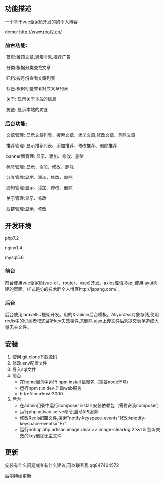 

## 功能描述

一个基于vue全家桶开发的的个人博客

demo: http://www.root2.cn/

### 前台功能:

​	首页:置顶文章,通知消息,推荐广告

​	分类:根据分类查找文章

​	归档:按月份查看文章列表

​	标签:根据标签查看对应文章列表

​	关于: 显示关于本站的信息

​	友链: 显示本站的友链

### 后台功能:

​	文章管理:  显示文章列表、搜索文章、添加文章,修改文章、删除文章

​	推荐管理: 显示推荐列表、添加推荐、修改推荐、删除推荐

​	banner图管理: 显示、添加、修改、删除

​	标签管理: 显示、添加、修改、删除

​	分类管理:显示、添加、修改、删除

​	通知管理:显示、添加、修改、删除

​	关于管理:显示、修改

​	友链管理:显示、修改

## 开发环境

php7.2

nginx1.4

mysql5.6

### 前台

​	前台使用vue全家桶(vue-cli、router、vuex)开发。axios库请求api,使用layui构建的页面。样式是仿的技术胖个人博客http://jspang.com/ 。

### 后台

​	后台使用laravel5.7框架开发。用的X-admin后台模板。AliyunOss对象存储,使用redis中的订阅者模式监听key失效事件,来删除 ajax上传文件后未提交表单造成大量无主文件。



## 安装

1. 使用 git clone下载源码
2. 修改.env配置文件
3. 导入sql文件
4. 前台
   - 在home目录中运行 npm install 依赖包（需要node环境）
   - 运行npm run dev 启动web服务
   - http://localhost:3000
5. 后台
   - 在admin目录中运行composer install 安装依赖包（需要安装composer）
   - 运行php artisan serve命令,启动API服务
   - 修改Redis配置文件,搜索"notify-keyspace-events"修改为notify-keyspace-events=”Ex“
   - 运行nohup php artisan image:clear >> image-clear.log 2>&1 & 监听失效的key删除无主文件

## 更新

安装有什么问题或者有什么建议,可以联系我 qq847404572

后期持续更新



​	

​	

​	
